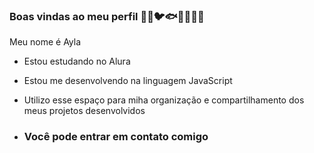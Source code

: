 ### Boas vindas ao meu perfil 🐶😻🐦🐟🐰🐻‍❄️🦋

Meu nome é Ayla

- Estou estudando no Alura
- Estou me desenvolvendo na linguagem JavaScript
- Utilizo esse espaço para miha organização e compartilhamento dos meus projetos desenvolvidos

- ### Você pode entrar em contato comigo


